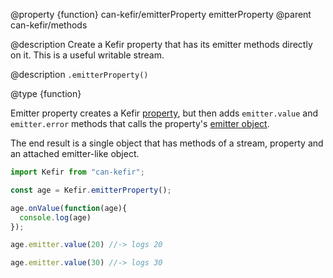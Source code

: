 @property {function} can-kefir/emitterProperty emitterProperty
@parent can-kefir/methods

@description Create a Kefir property that has its emitter methods
directly on it.  This is a useful writable stream.


@description `.emitterProperty()`

@type {function}

Emitter property creates a Kefir [property](https://rpominov.github.io/kefir/#about-observables),
but then adds `emitter.value` and `emitter.error` methods that calls the
property's [emitter object](https://rpominov.github.io/kefir/#emitter-object).

The end result is a single object that has methods of a stream, property and
an attached emitter-like object.  

```javascript
import Kefir from "can-kefir";

const age = Kefir.emitterProperty();

age.onValue(function(age){
  console.log(age)
});

age.emitter.value(20) //-> logs 20

age.emitter.value(30) //-> logs 30
```
